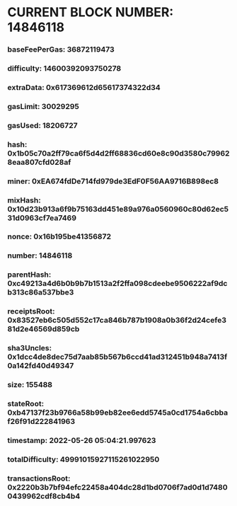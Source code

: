 # CURRENT BLOCK NUMBER: 14846118

### baseFeePerGas: 36872119473
### difficulty: 14600392093750278
### extraData: 0x617369612d65617374322d34
### gasLimit: 30029295
### gasUsed: 18206727
### hash: 0x1b05c70a2ff79ca6f5d4d2ff68836cd60e8c90d3580c799628eaa807cfd028af
### miner: 0xEA674fdDe714fd979de3EdF0F56AA9716B898ec8
### mixHash: 0x10d23b913a6f9b75163dd451e89a976a0560960c80d62ec531d0963cf7ea7469
### nonce: 0x16b195be41356872
### number: 14846118
### parentHash: 0xc49213a4d6b0b9b7b1513a2f2ffa098cdeebe9506222af9dcb313c86a537bbe3
### receiptsRoot: 0x83527eb6c505d552c17ca846b787b1908a0b36f2d24cefe381d2e46569d859cb
### sha3Uncles: 0x1dcc4de8dec75d7aab85b567b6ccd41ad312451b948a7413f0a142fd40d49347
### size: 155488
### stateRoot: 0xb47137f23b9766a58b99eb82ee6edd5745a0cd1754a6cbbaf26f91d222841963
### timestamp: 2022-05-26 05:04:21.997623
### totalDifficulty: 49991015927115261022950
### transactionsRoot: 0x2220b3b7bf94efc22458a404dc28d1bd0706f7ad0d1d74800439962cdf8cb4b4
